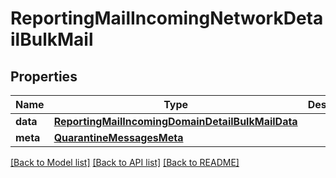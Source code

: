 # ReportingMailIncomingNetworkDetailBulkMail

## Properties
Name | Type | Description | Notes
------------ | ------------- | ------------- | -------------
**data** | [**ReportingMailIncomingDomainDetailBulkMailData**](ReportingMailIncomingDomainDetailBulkMailData.md) |  | [optional] 
**meta** | [**QuarantineMessagesMeta**](QuarantineMessagesMeta.md) |  | [optional] 

[[Back to Model list]](../README.md#documentation-for-models) [[Back to API list]](../README.md#documentation-for-api-endpoints) [[Back to README]](../README.md)

